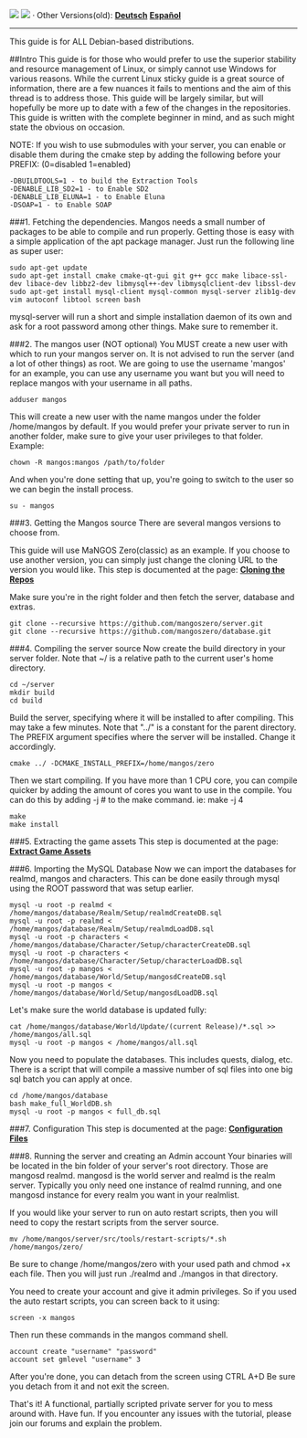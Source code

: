 [![](/wiki/icons/home.gif)](/wiki/Home.md) 
[![](/wiki/icons/back.gif)](/wiki/Installation%20Guides/General/Cloning%20the%20Repos.md) 
· Other Versions(old): [**Deutsch**](/wiki/Installation%20Guides/Linux/Debianinstall-German.md)  [**Español**](/wiki/Installation%20Guides/Linux/Debianinstall-spanish.md)

----------

This guide is for ALL Debian-based distributions.

##Intro
This guide is for those who would prefer to use the superior stability and resource management of Linux, or simply cannot use Windows for various reasons.
While the current Linux sticky guide is a great source of information, there are a few nuances it fails to mentions and the aim of this thread is to
address those. This guide will be largely similar, but will hopefully be more up to date with a few of the changes in the repositories. This guide
is written with the complete beginner in mind, and as such might state the obvious on occasion.

NOTE: If you wish to use submodules with your server, you can enable or disable them during the cmake step by adding the following before your PREFIX:
(0=disabled 1=enabled)
    
    -DBUILDTOOLS=1 - to build the Extraction Tools
    -DENABLE_LIB_SD2=1 - to Enable SD2
    -DENABLE_LIB_ELUNA=1 - to Enable Eluna
    -DSOAP=1 - to Enable SOAP
    
###1. Fetching the dependencies.
Mangos needs a small number of packages to be able to compile and run properly. Getting those is easy with a simple application of the apt package manager. Just run the following line as super user:
    
    sudo apt-get update
    sudo apt-get install cmake cmake-qt-gui git g++ gcc make libace-ssl-dev libace-dev libbz2-dev libmysql++-dev libmysqlclient-dev libssl-dev
    sudo apt-get install mysql-client mysql-common mysql-server zlib1g-dev vim autoconf libtool screen bash
    
mysql-server will run a short and simple installation daemon of its own and ask for a root password among other things. Make sure to remember it.

###2. The mangos user (NOT optional)
You MUST create a new user with which to run your mangos server on. It is not advised to run the server (and a lot of other things) as root.
We are going to use the username 'mangos' for an example, you can use any username you want but you will need to replace mangos with your username in all paths.
    
    adduser mangos
    
This will create a new user with the name mangos under the folder /home/mangos by default.
If you would prefer your private server to run in another folder, make sure to give your user privileges to that folder.
Example:
    
    chown -R mangos:mangos /path/to/folder
    
And when you're done setting that up, you're going to switch to the user so we can begin the install process.
    
    su - mangos
    
###3. Getting the Mangos source
There are several mangos versions to choose from.

This guide will use MaNGOS Zero(classic) as an example. If you choose to use another version, you can simply just change the cloning URL to the version you would like.
This step is documented at the page: [**Cloning the Repos**](Cloning-the-Repos)

Make sure you're in the right folder and then fetch the server, database and extras.
    
    git clone --recursive https://github.com/mangoszero/server.git
    git clone --recursive https://github.com/mangoszero/database.git
    
###4. Compiling the server source
Now create the build directory in your server folder. Note that ~/ is a relative path to the current user's home directory.
    
    cd ~/server
    mkdir build
    cd build
    
Build the server, specifying where it will be installed to after compiling. This may take a few minutes. Note that "../" is a constant for the parent directory.
The PREFIX argument specifies where the server will be installed. Change it accordingly.

    cmake ../ -DCMAKE_INSTALL_PREFIX=/home/mangos/zero
	
Then we start compiling. If you have more than 1 CPU core, you can compile quicker by adding the amount of cores you want to use in the compile. You can do
this by adding -j # to the make command. ie: make -j 4
    
    make
    make install
    

###5. Extracting the game assets
This step is documented at the page: [**Extract Game Assets**](Extracting-Game-Assets)

###6. Importing the MySQL Database
Now we can import the databases for realmd, mangos and characters. This can be done easily through mysql using the ROOT password that was setup earlier.
    
    mysql -u root -p realmd < /home/mangos/database/Realm/Setup/realmdCreateDB.sql
    mysql -u root -p realmd < /home/mangos/database/Realm/Setup/realmdLoadDB.sql
    mysql -u root -p characters < /home/mangos/database/Character/Setup/characterCreateDB.sql
    mysql -u root -p characters < /home/mangos/database/Character/Setup/characterLoadDB.sql
    mysql -u root -p mangos < /home/mangos/database/World/Setup/mangosdCreateDB.sql
    mysql -u root -p mangos < /home/mangos/database/World/Setup/mangosdLoadDB.sql
    
Let's make sure the world database is updated fully:
    
    cat /home/mangos/database/World/Update/(current Release)/*.sql >> /home/mangos/all.sql
    mysql -u root -p mangos < /home/mangos/all.sql
	

Now you need to populate the databases. This includes quests, dialog, etc. There is a script that will compile a massive number of sql files into one big sql batch you can apply at once.
    
    cd /home/mangos/database
    bash make_full_WorldDB.sh
    mysql -u root -p mangos < full_db.sql
    
###7. Configuration
This step is documented at the page: [**Configuration Files**](Configuration-Files)

###8. Running the server and creating an Admin account
Your binaries will be located in the bin folder of your server's root directory. Those are mangosd realmd.
mangosd is the world server and realmd is the realm server. Typically you only need one instance of realmd running, and one mangosd instance for every realm you want in your realmlist.

If you would like your server to run on auto restart scripts, then you will need to copy the restart scripts from the server source.
        
	mv /home/mangos/server/src/tools/restart-scripts/*.sh /home/mangos/zero/
	
Be sure to change /home/mangos/zero with your used path and chmod +x each file. Then you will just run ./realmd and ./mangos in that directory.

You need to create your account and give it admin privileges. So if you used the auto restart scripts, you can screen back to it using:
    
	screen -x mangos
	
Then run these commands in the mangos command shell.
    
    account create "username" "password"
    account set gmlevel "username" 3
    
After you're done, you can detach from the screen using CTRL A+D
Be sure you detach from it and not exit the screen.

That's it! A functional, partially scripted private server for you to mess around with. Have fun.
If you encounter any issues with the tutorial, please join our forums and explain the problem.
